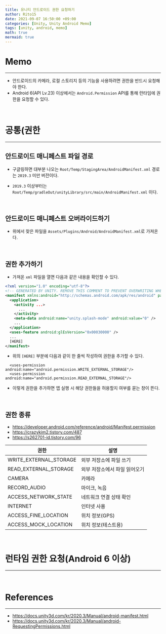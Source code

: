 ```yaml
---
title: 유니티 안드로이드 권한 요청하기
author: Rito15
date: 2021-09-07 16:50:00 +09:00
categories: [Unity, Unity Android Memo]
tags: [unity, android, memo]
math: true
mermaid: true
---
```


# Memo
---
- 안드로이드의 카메라, 로컬 스토리지 등의 기능을 사용하려면 권한을 반드시 요청해야 한다.
- Android 6(API Lv.23) 이상에서는 `Android.Permission` API를 통해 런타임에 권한을 요청할 수 있다.

<br>

# 공통(권한 
---

## **안드로이드 매니페스트 파일 경로**

- 구글링하면 대부분 나오는 `Root/Temp/StagingArea/AndroidManifest.xml` 경로는 `2019.3` 미만 버전이다.

- `2019.3` 이상부터는 `Root/Temp/gradleOut/unityLibrary/src/main/AndroidManifest.xml` 이다.

<br>

## **안드로이드 매니페스트 오버라이드하기**

- 위에서 찾은 파일을 `Assets/Plugins/Android/AndroidManifest.xml`로 가져온다.

<br>

## **권한 추가하기**

- 가져온 `xml` 파일을 열면 다음과 같은 내용을 확인할 수 있다.

```xml
<?xml version="1.0" encoding="utf-8"?>
<!-- GENERATED BY UNITY. REMOVE THIS COMMENT TO PREVENT OVERWRITING WHEN EXPORTING AGAIN-->
<manifest xmlns:android="http://schemas.android.com/apk/res/android" package="com.unity3d.player" xmlns:tools="http://schemas.android.com/tools">
  <application>
    <activity ...>
      ...
    </activity>
    <meta-data android:name="unity.splash-mode" android:value="0" />
    ...
  </application>
  <uses-feature android:glEsVersion="0x00030000" />
  ...
  [HERE]
</manifest>
```

- 위의 `[HERE]` 부분에 다음과 같이 한 줄씩 작성하여 권한을 추가할 수 있다.

```
  <uses-permission android:name="android.permission.WRITE_EXTERNAL_STORAGE"/>
  <uses-permission android:name="android.permission.READ_EXTERNAL_STORAGE"/>
```

- 이렇게 권한을 추가하면 앱 실행 시 해당 권한들을 허용할지 여부를 묻는 창이 뜬다.

<br>

## **권한 종류**

- <https://developer.android.com/reference/android/Manifest.permission>
- <https://crazykim2.tistory.com/487>
- <https://s262701-id.tistory.com/96>

|권한|설명|
|---|---|
|WRITE_EXTERNAL_STORAGE|외부 저장소에 파일 쓰기|
|READ_EXTERNAL_STORAGE|외부 저장소에서 파일 읽어오기|
|CAMERA|카메라|
|RECORD_AUDIO|마이크, 녹음|
|ACCESS_NETWORK_STATE|네트워크 연결 상태 확인|
|INTERNET|인터넷 사용|
|ACCESS_FINE_LOCATION|위치 정보(GPS)|
|ACCESS_MOCK_LOCATION|위치 정보(테스트용)|

<br>

# 런타임 권한 요청(Android 6 이상)
---



<br>

# References
---
- <https://docs.unity3d.com/kr/2020.3/Manual/android-manifest.html>
- <https://docs.unity3d.com/kr/2020.3/Manual/android-RequestingPermissions.html>